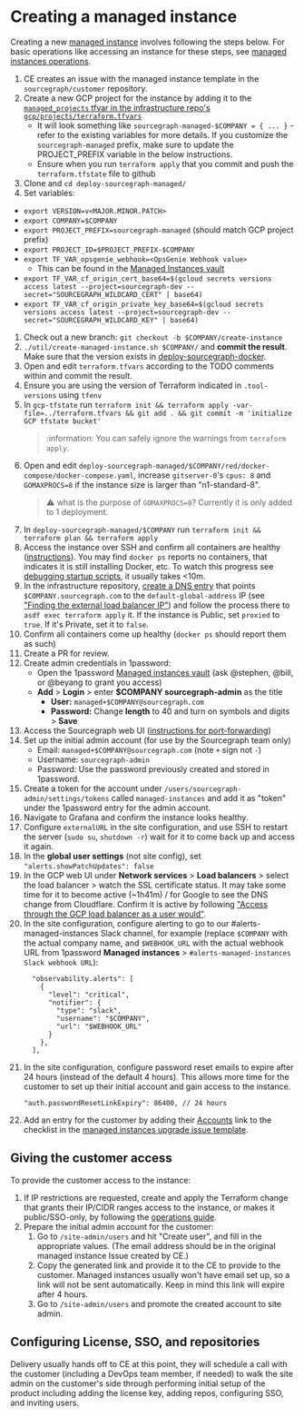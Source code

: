 # Creating a managed instance

Creating a new [managed instance](./index.md) involves following the steps below.
For basic operations like accessing an instance for these steps, see [managed instances operations](operations.md).

1. CE creates an issue with the managed instance template in the `sourcegraph/customer` repository.
1. Create a new GCP project for the instance by adding it to the [`managed_projects` tfvar in the infrastructure repo's `gcp/projects/terraform.tfvars`](https://sourcegraph.com/search?q=context:global+repo:%5Egithub%5C.com/sourcegraph/infrastructure%24%40main+managed_projects+%3D+%7B+:%5B_%5D+%7D&patternType=structural)
   - It will look something like `sourcegraph-managed-$COMPANY = { ... }` - refer to the existing variables for more details. If you customize the `sourcegraph-managed` prefix, make sure to update the PROJECT_PREFIX variable in the below instructions.
   - Ensure when you run `terraform apply` that you commit and push the `terraform.tfstate` file to github
1. Clone and `cd deploy-sourcegraph-managed/`
1. Set variables:

- `export VERSION=v<MAJOR.MINOR.PATCH>`
- `export COMPANY=$COMPANY`
- `export PROJECT_PREFIX=sourcegraph-managed` (should match GCP project prefix)
- `export PROJECT_ID=$PROJECT_PREFIX-$COMPANY`
- `export TF_VAR_opsgenie_webhook=<OpsGenie Webhook value>`
  - This can be found in the [Managed Instances vault](https://my.1password.com/vaults/nwbckdjmg4p7y4ntestrtopkuu/allitems/d64bhllfw4wyybqnd4c3wvca2m)
- `export TF_VAR_cf_origin_cert_base64=$(gcloud secrets versions access latest --project=sourcegraph-dev --secret="SOURCEGRAPH_WILDCARD_CERT" | base64)`
- `export TF_VAR_cf_origin_private_key_base64=$(gcloud secrets versions access latest --project=sourcegraph-dev --secret="SOURCEGRAPH_WILDCARD_KEY" | base64)`

1. Check out a new branch: `git checkout -b $COMPANY/create-instance`
2. `./util/create-managed-instance.sh $COMPANY/` and **commit the result**. Make sure that the version exists in [deploy-sourcegraph-docker](https://github.com/sourcegraph/deploy-sourcegraph-docker/tags).
3. Open and edit `terraform.tfvars` according to the TODO comments within and commit the result.
4. Ensure you are using the version of Terraform indicated in `.tool-versions` using `tfenv`
5. In `gcp-tfstate` run `terraform init && terraform apply -var-file=../terraform.tfvars && git add . && git commit -m 'initialize GCP tfstate bucket'`
   > :information: You can safely ignore the warnings from `terraform apply`.
6. Open and edit `deploy-sourcegraph-managed/$COMPANY/red/docker-compose/docker-compose.yaml`, increase `gitserver-0`'s `cpus: 8` and `GOMAXPROCS=8` if the instance size is larger than "n1-standard-8".
   > :warning: what is the purpose of `GOMAXPROCS=8`? Currently it is only added to 1 deployment.
7. In `deploy-sourcegraph-managed/$COMPANY` run `terraform init && terraform plan && terraform apply`
8. Access the instance over SSH and confirm all containers are healthy ([instructions](operations.md#ssh-access)). You may find `docker ps` reports no containers, that indicates it is still installing Docker, etc. To watch this progress see [debugging startup scripts](operations.md#debugging-startup-scripts), it usually takes <10m.
9. In the infrastructure repository, [create a DNS entry](https://github.com/sourcegraph/infrastructure/blob/main/dns/sourcegraph.managed.tf) that points `$COMPANY.sourcegraph.com` to the `default-global-address` IP (see ["Finding the external load balancer IP"](operations.md#finding-the-external-ips)) and follow the process there to `asdf exec terraform apply` it. If the instance is Public, set `proxied` to `true`. If it's Private, set it to `false`.
10. Confirm all containers come up healthy (`docker ps` should report them as such)
11. Create a PR for review.
12. Create admin credentials in 1password:
    - Open the 1password [Managed instances vault](https://my.1password.com/vaults/l35e5xtcfsk5suuj4vfj76hqpy/allitems) (ask @stephen, @bill, or @beyang to grant you access)
    - **Add** > **Login** > enter **$COMPANY sourcegraph-admin** as the title
      - **User:** `managed+$COMPANY@sourcegraph.com`
      - **Password:** Change **length** to 40 and turn on symbols and digits > **Save**
13. Access the Sourcegraph web UI ([instructions for port-forwarding](operations.md#port-forwarding-direct-access-to-caddy-jaeger-and-grafana))
14. Set up the initial admin account (for use by the Sourcegraph team only)
    - Email: `managed+$COMPANY@sourcegraph.com` (note `+` sign not `-`)
    - Username: `sourcegraph-admin`
    - Password: Use the password previously created and stored in 1password.
15. Create a token for the account under `/users/sourcegraph-admin/settings/tokens` called `managed-instances` and add it as "token" under the 1password entry for the admin account.
16. Navigate to Grafana and confirm the instance looks healthy.
17. Configure `externalURL` in the site configuration, and use SSH to restart the server (`sudo su`, `shutdown -r`) wait for it to come back up and access it again.
18. In the **global user settings** (not site config), set `"alerts.showPatchUpdates": false`
19. In the GCP web UI under **Network services** > **Load balancers** > select the load balancer > watch the SSL certificate status. It may take some time for it to become active (~1h41m) / for Google to see the DNS change from Cloudflare. Confirm it is active by following ["Access through the GCP load balancer as a user would"](#access-through-the-gcp-load-balancer-as-a-user-would).
20. In the site configuration, configure alerting to go to our #alerts-managed-instances Slack channel, for example (replace `$COMPANY` with the actual company name, and `$WEBHOOK_URL` with the actual webhook URL from 1password **Managed instances** > `#alerts-managed-instances Slack webhook URL`):
    ```
      "observability.alerts": [
        {
          "level": "critical",
          "notifier": {
            "type": "slack",
            "username": "$COMPANY",
            "url": "$WEBHOOK_URL"
          }
        },
      ],
    ```
21. In the site configuration, configure password reset emails to expire after 24 hours (instead of the default 4 hours). This allows more time for the customer to set up their initial account and gain access to the instance.
    ```
    "auth.passwordResetLinkExpiry": 86400, // 24 hours
    ```
22. Add an entry for the customer by adding their [Accounts](https://github.com/sourcegraph/accounts/) link to the checklist in the [managed instances upgrade issue template](../../../process/releases/upgrade_managed_issue_template.md).

## Giving the customer access

To provide the customer access to the instance:

1. If IP restrictions are requested, create and apply the Terraform change that grants their IP/CIDR ranges access to the instance, or makes it public/SSO-only, by following the [operations guide](operations.md).
1. Prepare the initial admin account for the customer:
   1. Go to `/site-admin/users` and hit "Create user", and fill in the appropriate values. (The email address should be in the original managed instance Issue created by CE.)
   1. Copy the generated link and provide it to the CE to provide to the customer. Managed instances usually won't have email set up, so a link will not be sent automatically. Keep in mind this link will expire after 4 hours.
   1. Go to `/site-admin/users` and promote the created account to site admin.

## Configuring License, SSO, and repositories

Delivery usually hands off to CE at this point, they will schedule a call with the customer (including a DevOps team member, if needed) to walk the site admin on the customer's side through performing initial setup of the product including adding the license key, adding repos, configuring SSO, and inviting users.
